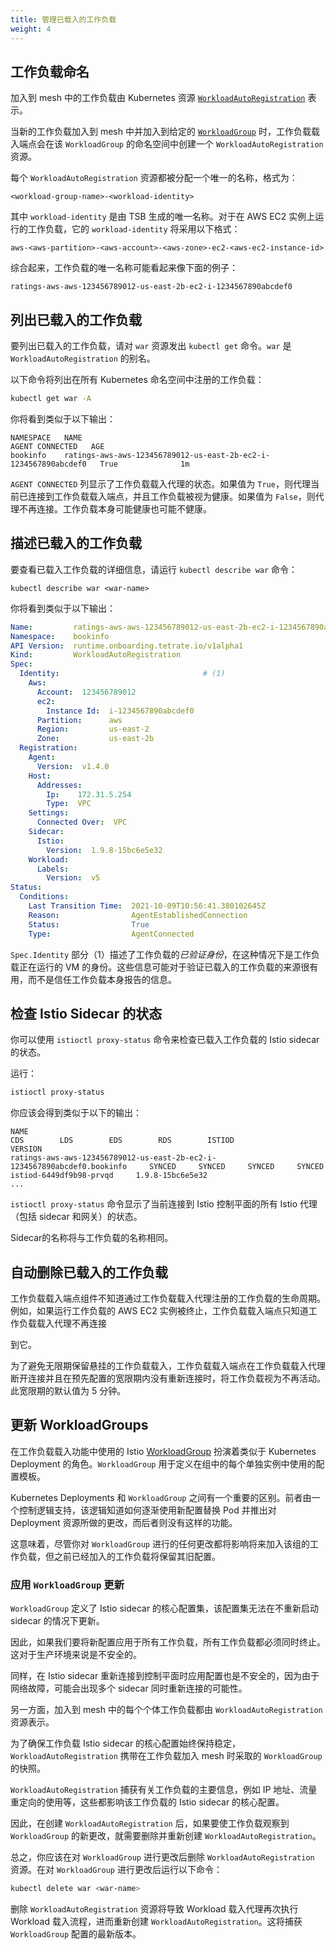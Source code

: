 ```yaml
---
title: 管理已载入的工作负载
weight: 4
---
```


## 工作负载命名

加入到 mesh 中的工作负载由 Kubernetes 资源 [`WorkloadAutoRegistration`](../../../refs/onboarding/config/runtime/v1alpha1/registration) 表示。

当新的工作负载加入到 mesh 中并加入到给定的 [`WorkloadGroup`](https://istio.io/latest/docs/reference/config/networking/workload-group/) 时，工作负载载入端点会在该 `WorkloadGroup` 的命名空间中创建一个 `WorkloadAutoRegistration` 资源。

每个 `WorkloadAutoRegistration` 资源都被分配一个唯一的名称，格式为：

```text
<workload-group-name>-<workload-identity>
```

其中 `workload-identity` 是由 TSB 生成的唯一名称。对于在 AWS EC2 实例上运行的工作负载，它的 `workload-identity` 将采用以下格式：

```text
aws-<aws-partition>-<aws-account>-<aws-zone>-ec2-<aws-ec2-instance-id>
```

综合起来，工作负载的唯一名称可能看起来像下面的例子：

```text
ratings-aws-aws-123456789012-us-east-2b-ec2-i-1234567890abcdef0
```

## 列出已载入的工作负载

要列出已载入的工作负载，请对 `war` 资源发出 `kubectl get` 命令。`war` 是 `WorkloadAutoRegistration` 的别名。

以下命令将列出在所有 Kubernetes 命名空间中注册的工作负载：

```bash
kubectl get war -A 
```

你将看到类似于以下输出：

```text
NAMESPACE   NAME                                                              AGENT CONNECTED   AGE
bookinfo    ratings-aws-aws-123456789012-us-east-2b-ec2-i-1234567890abcdef0   True              1m
```

`AGENT CONNECTED` 列显示了工作负载载入代理的状态。如果值为 `True`，则代理当前已连接到工作负载载入端点，并且工作负载被视为健康。如果值为 `False`，则代理不再连接。工作负载本身可能健康也可能不健康。

## 描述已载入的工作负载

要查看已载入工作负载的详细信息，请运行 `kubectl describe war` 命令：

```
kubectl describe war <war-name>
```

你将看到类似于以下输出：

```yaml
Name:         ratings-aws-aws-123456789012-us-east-2b-ec2-i-1234567890abcdef0
Namespace:    bookinfo
API Version:  runtime.onboarding.tetrate.io/v1alpha1
Kind:         WorkloadAutoRegistration
Spec:
  Identity:                                # (1)
    Aws:
      Account:  123456789012
      ec2:
        Instance Id:  i-1234567890abcdef0
      Partition:      aws
      Region:         us-east-2
      Zone:           us-east-2b
  Registration:
    Agent:
      Version:  v1.4.0
    Host:
      Addresses:
        Ip:    172.31.5.254
        Type:  VPC
    Settings:
      Connected Over:  VPC
    Sidecar:
      Istio:
        Version:  1.9.8-15bc6e5e32
    Workload:
      Labels:
        Version:  v5
Status:
  Conditions:
    Last Transition Time:  2021-10-09T10:56:41.380102645Z
    Reason:                AgentEstablishedConnection
    Status:                True
    Type:                  AgentConnected
```

`Spec.Identity` 部分（1）描述了工作负载的*已验证身份*，在这种情况下是工作负载正在运行的 VM 的身份。这些信息可能对于验证已载入的工作负载的来源很有用，而不是信任工作负载本身报告的信息。

## 检查 Istio Sidecar 的状态

你可以使用 `istioctl proxy-status` 命令来检查已载入工作负载的 Istio sidecar 的状态。

运行：

```bash
istioctl proxy-status
```

你应该会得到类似于以下的输出：

```text
NAME                                                                         CDS        LDS        EDS        RDS        ISTIOD                      VERSION
ratings-aws-aws-123456789012-us-east-2b-ec2-i-1234567890abcdef0.bookinfo     SYNCED     SYNCED     SYNCED     SYNCED     istiod-6449df9b98-prvqd     1.9.8-15bc6e5e32
...
```

`istioctl proxy-status` 命令显示了当前连接到 Istio 控制平面的所有 Istio 代理（包括 sidecar 和网关）的状态。

 Sidecar的名称将与工作负载的名称相同。

## 自动删除已载入的工作负载

工作负载载入端点组件不知道通过工作负载载入代理注册的工作负载的生命周期。例如，如果运行工作负载的 AWS EC2 实例被终止，工作负载载入端点只知道工作负载载入代理不再连接

到它。

为了避免无限期保留悬挂的工作负载载入，工作负载载入端点在工作负载载入代理断开连接并且在预先配置的宽限期内没有重新连接时，将工作负载视为不再活动。此宽限期的默认值为 5 分钟。

## 更新 WorkloadGroups

在工作负载载入功能中使用的 Istio [WorkloadGroup](https://istio.io/latest/docs/reference/config/networking/workload-group/) 扮演着类似于 Kubernetes Deployment 的角色。`WorkloadGroup` 用于定义在组中的每个单独实例中使用的配置模板。

Kubernetes Deployments 和 `WorkloadGroup` 之间有一个重要的区别。前者由一个控制逻辑支持，该逻辑知道如何逐渐使用新配置替换 Pod 并推出对 Deployment 资源所做的更改，而后者则没有这样的功能。

这意味着，尽管你对 `WorkloadGroup` 进行的任何更改都将影响将来加入该组的工作负载，但之前已经加入的工作负载将保留其旧配置。

### 应用 `WorkloadGroup` 更新

`WorkloadGroup` 定义了 Istio sidecar 的核心配置集，该配置集无法在不重新启动 sidecar 的情况下更新。

因此，如果我们要将新配置应用于所有工作负载，所有工作负载都必须同时终止。这对于生产环境来说是不安全的。

同样，在 Istio sidecar 重新连接到控制平面时应用配置也是不安全的，因为由于网络故障，可能会出现多个 sidecar 同时重新连接的可能性。

另一方面，加入到 mesh 中的每个个体工作负载都由 `WorkloadAutoRegistration` 资源表示。

为了确保工作负载 Istio sidecar 的核心配置始终保持稳定，`WorkloadAutoRegistration` 携带在工作负载加入 mesh 时采取的 `WorkloadGroup` 的快照。

`WorkloadAutoRegistration` 捕获有关工作负载的主要信息，例如 IP 地址、流量重定向的使用等，这些都影响该工作负载的 Istio sidecar 的核心配置。

因此，在创建 `WorkloadAutoRegistration` 后，如果要使工作负载观察到 `WorkloadGroup` 的新更改，就需要删除并重新创建 `WorkloadAutoRegistration`。

总之，你应该在对 `WorkloadGroup` 进行更改后删除 `WorkloadAutoRegistration` 资源。在对 `WorkloadGroup` 进行更改后运行以下命令：

```bash
kubectl delete war <war-name> 
```

删除 `WorkloadAutoRegistration` 资源将导致 Workload 载入代理再次执行 Workload 载入流程，进而重新创建 `WorkloadAutoRegistration`。这将捕获 `WorkloadGroup` 配置的最新版本。